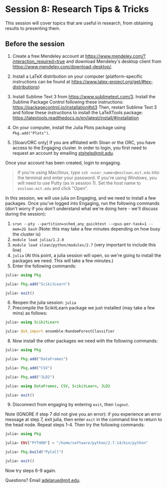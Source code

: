 # Session 8: Research Tips & Tricks

This session will cover topics that are useful in research, from obtaining results to presenting them.

## Before the session

1. Create a free Mendeley account at https://www.mendeley.com/?interaction_required=true and download Mendeley's desktop client from https://www.mendeley.com/download-desktop/.

2. Install a LaTeX distribution on your computer (platform-specific instructions can be found at https://www.latex-project.org/get/#tex-distributions)

3. Install Sublime Text 3 from https://www.sublimetext.com/3.
Install the Sublime Package Control following these instructions: https://packagecontrol.io/installation#st3
Then, restart Sublime Text 3 and follow these instructions to install the LaTeXTools package: https://latextools.readthedocs.io/en/latest/install/#installation

4. On your computer, install the Julia Plots package using `Pkg.add("Plots")`.

4. [Sloan/ORC only] If you are affiliated with Sloan or the ORC, you have access to the Engaging cluster. In order to login, you first need to request an account by emailing stshelp@mit.edu.

Once your account has been created, login to engaging.
> If you're using Mac/linux, type `ssh <user_name>@eosloan.mit.edu` into the terminal and enter your password.
> If you're using Windows, you will need to use Putty (as in session 1). Set the host name to `eosloan.mit.edu` and click "Open".

In this session, we will use julia on Engaging, and we need to install a few packages. Once you've logged into Engaging, run the following commands (don't worry if you don't understand what we're doing here - we'll discuss during the session):
  1. `srun --pty --partition=sched_any_quicktest --cpus-per-task=1 --mem=2G bash` (Note: this may take a few minutes depending on how busy the cluster is)
  2. `module load julia/1.2.0`
  3. `module load sloan/python/modules/2.7` (very important to include this line)
  4. `julia`
(At this point, a julia session will open, so we're going to install the packages we need. This will take a few minutes.)
  5. Enter the following commands:
```julia
julia> using Pkg

julia> Pkg.add("ScikitLearn")

julia> exit()
```
  6. Reopen the julia session: `julia`
  7. Precompile the ScikitLearn package we just installed (may take a few mins) as follows:
```julia
julia> using ScikitLearn

julia> @sk_import ensemble:RandomForestClassifier
```
  8. Now install the other packages we need with the following commands:
```julia
julia> using Pkg

julia> Pkg.add("DataFrames")

julia> Pkg.add("CSV")

julia> Pkg.add("JLD2")

julia> using DataFrames, CSV, ScikitLearn, JLD2

julia> exit()
```
  9. Disconnect from engaging by entering `exit`, then `logout`.

Note (IGNORE if step 7 did not give you an error): if you experience an error message at step 7, exit julia, then enter `exit` in the command line to return to the head node. Repeat steps 1-4. Then try the following commands:
```julia
julia> using Pkg

julia> ENV["PYTHON"] = "/home/software/python/2.7.14/bin/python"

julia> Pkg.build("PyCall")

julia> exit()
```
Now try steps 6-9 again.

Questions? Email adelarue@mit.edu.

